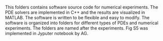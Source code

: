 This folders contains software source code for numerical experiments. The PDE solvers are implemented in C++ and the results are visualized in MATLAB. The software is written to be flexible and easy to modify. The software is organized into folders for different types of PDEs and numerical experiments. The folders are named after the experiments. Fig S5 was implemented in Jyputer notebook by AG.
